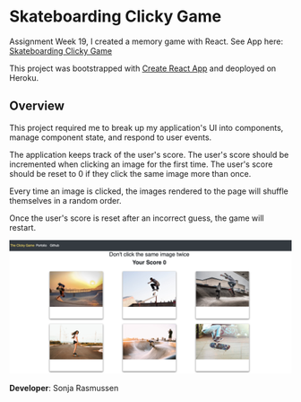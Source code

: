 # Skateboarding Clicky Game

Assignment Week 19, I created  a memory game with React. See App here: [Skateboarding Clicky Game](https://polar-dawn-72093.herokuapp.com/)

This project was bootstrapped with [Create React App](https://github.com/facebook/create-react-app) and deoployed on Heroku.



## Overview
This project required me to break up my application's UI into components, manage component state, and respond to user events. 

The application keeps track of the user's score. The user's score should be incremented when clicking an image for the first time. The user's score should be reset to 0 if they click the same image more than once.

Every time an image is clicked, the images rendered to the page will shuffle themselves in a random order.

Once the user's score is reset after an incorrect guess, the game will restart.

![Game](clicky-game.png)


**Developer**: Sonja Rasmussen
